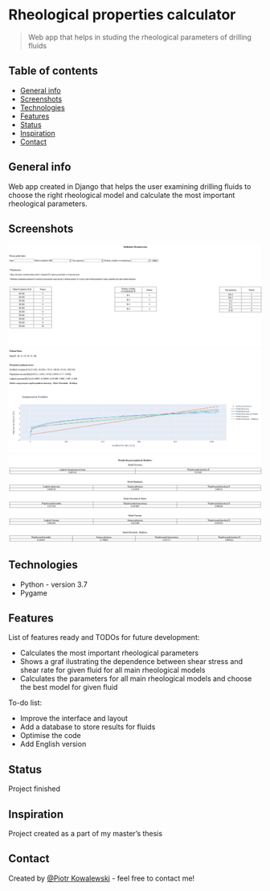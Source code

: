 #  Rheological properties calculator
> Web app that helps in studing the rheological parameters of drilling fluids

## Table of contents
* [General info](#general-info)
* [Screenshots](#screenshots)
* [Technologies](#technologies)
* [Features](#features)
* [Status](#status)
* [Inspiration](#inspiration)
* [Contact](#contact)

## General info
Web app created in Django that helps the user examining drilling fluids to choose the right rheological model 
and calculate the most important rheological parameters. 

## Screenshots
![App Layout](./img/screen1.JPG)
![App Layout](./img/screen2.JPG)
![App Layout](./img/screen3.JPG)

## Technologies
* Python - version 3.7
* Pygame

## Features
List of features ready and TODOs for future development:
* Calculates the most important rheological parameters
* Shows a graf ilustrating the dependence between shear stress and shear rate for given fluid for all main rheological models
* Calculates the parameters for all main rheological models and choose the best model for given fluid

To-do list:
* Improve the interface and layout
* Add a database to store results for fluids
* Optimise the code
* Add English version

## Status
Project finished

## Inspiration
Project created as a part of my master’s thesis

## Contact
Created by [@Piotr Kowalewski](https://pkow.herokuapp.com) - feel free to contact me!
